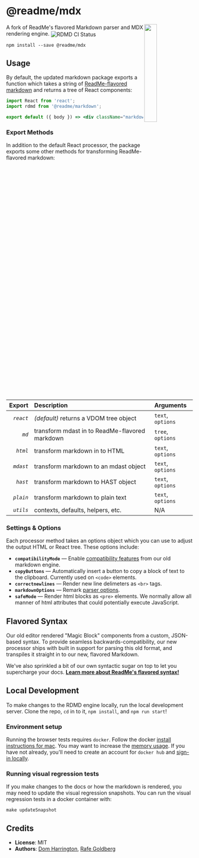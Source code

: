 # @readme/mdx

<img align="right" width="26%" src="https://owlbertsio-resized.s3.amazonaws.com/Reading.psd.full.png">

A fork of ReadMe's flavored Markdown parser and MDX rendering engine. <img align=center src=https://github.com/readmeio/markdown/workflows/CI/badge.svg alt="RDMD CI Status">

```
npm install --save @readme/mdx
```

## Usage

By default, the updated markdown package exports a function which takes a string of [ReadMe-flavored markdown](https://docs.readme.com/rdmd/docs/syntax-extensions) and returns a tree of React components:

```jsx
import React from 'react';
import rdmd from '@readme/markdown';

export default ({ body }) => <div className="markdown-body">{rdmd(body)}</div>;
```

### Export Methods

In addition to the default React processor, the package exports some other methods for transforming ReadMe-flavored markdown:

|    Export | Description                                    | Arguments         |
| --------: | :--------------------------------------------- | :---------------- |
| _`react`_ | _(default)_ returns a VDOM tree object         | `text`, `options` |
|    _`md`_ | transform mdast in to ReadMe-flavored markdown | `tree`, `options` |
|  _`html`_ | transform markdown in to HTML                  | `text`, `options` |
| _`mdast`_ | transform markdown to an mdast object          | `text`, `options` |
|  _`hast`_ | transform markdown to HAST object              | `text`, `options` |
| _`plain`_ | transform markdown to plain text               | `text`, `options` |
| _`utils`_ | contexts, defaults, helpers, etc.              | N/A               |

### Settings & Options

Each processor method takes an options object which you can use to adjust the output HTML or React tree. These options include:

- **`compatibilityMode`** — Enable [compatibility features](https://github.com/readmeio/api-explorer/issues/668) from our old markdown engine.
- **`copyButtons`** — Automatically insert a button to copy a block of text to the clipboard. Currently used on `<code>` elements.
- **`correctnewlines`** — Render new line delimeters as `<br>` tags.
- **`markdownOptions`** — Remark [parser options](https://github.com/remarkjs/remark/tree/main/packages/remark-stringify#processorusestringify-options).
- **`safeMode`** — Render html blocks as `<pre>` elements. We normally allow all manner of html attributes that could potentially execute JavaScript.

## Flavored Syntax

Our old editor rendered "Magic Block" components from a custom, JSON-based syntax. To provide seamless backwards-compatibility, our new processor ships with built in support for parsing this old format, and transpiles it straight in to our new, flavored Markdown.

We've also sprinkled a bit of our own syntactic sugar on top to let you supercharge your docs. [**Learn more about ReadMe's flavored syntax!**](https://docs.readme.com/rdmd/docs/syntax-extensions)

## Local Development

To make changes to the RDMD engine locally, run the local development server. Clone the repo, `cd` in to it, `npm install`, and `npm run start`!

### Environment setup

Running the browser tests requires `docker`. Follow the docker [install instructions for mac](https://docs.docker.com/docker-for-mac/install/). You may want to increase the [memory usage](https://docs.docker.com/docker-for-mac/#resources). If you have not already, you'll need to create an account for `docker hub` and [sign-in locally](https://docs.docker.com/docker-for-mac/#docker-hub).

### Running visual regression tests

If you make changes to the docs or how the markdown is rendered, you may need to update the visual regression snapshots. You can run the visual regression tests in a docker container with:

```
make updateSnapshot
```

## Credits

- **License**: MIT
- **Authors**: [Dom Harrington](https://github.com/domharrington/), [Rafe Goldberg](https://github.com/rafegoldberg)
